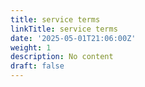 ```yaml
---
title: service terms
linkTitle: service terms
date: '2025-05-01T21:06:00Z'
weight: 1
description: No content
draft: false
---
```



